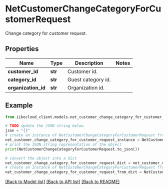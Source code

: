 # NetCustomerChangeCategoryForCustomerRequest

Change category for customer request.

## Properties

Name | Type | Description | Notes
------------ | ------------- | ------------- | -------------
**customer_id** | **str** | Customer id. | 
**category_id** | **str** | Guest category id. | 
**organization_id** | **str** | Organization id. | 

## Example

```python
from iikocloud_client.models.net_customer_change_category_for_customer_request import NetCustomerChangeCategoryForCustomerRequest

# TODO update the JSON string below
json = "{}"
# create an instance of NetCustomerChangeCategoryForCustomerRequest from a JSON string
net_customer_change_category_for_customer_request_instance = NetCustomerChangeCategoryForCustomerRequest.from_json(json)
# print the JSON string representation of the object
print(NetCustomerChangeCategoryForCustomerRequest.to_json())

# convert the object into a dict
net_customer_change_category_for_customer_request_dict = net_customer_change_category_for_customer_request_instance.to_dict()
# create an instance of NetCustomerChangeCategoryForCustomerRequest from a dict
net_customer_change_category_for_customer_request_from_dict = NetCustomerChangeCategoryForCustomerRequest.from_dict(net_customer_change_category_for_customer_request_dict)
```
[[Back to Model list]](../README.md#documentation-for-models) [[Back to API list]](../README.md#documentation-for-api-endpoints) [[Back to README]](../README.md)


